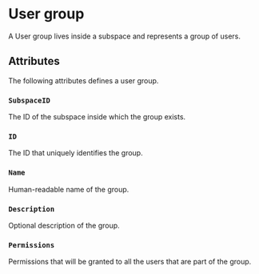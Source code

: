 # User group
A User group lives inside a subspace and represents a group of users.

## Attributes
The following attributes defines a user group.

### `SubspaceID`
The ID of the subspace inside which the group exists.

### `ID`
The ID that uniquely identifies the group.

### `Name`
Human-readable name of the group.

### `Description`
Optional description of the group.

### `Permissions`
Permissions that will be granted to all the users that are part of the group.